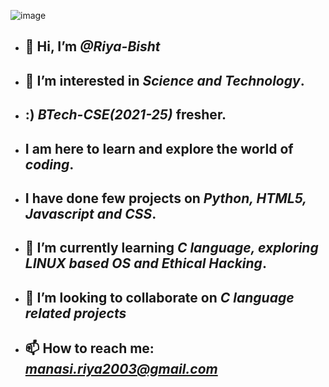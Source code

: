  ![image](https://www.simplilearn.com/ice9/free_resources_article_thumb/white_hat_hacker.jpg)
- ## 👋 Hi, I’m _@Riya-Bisht_
- ## 👀 I’m interested in _**Science and Technology**_. 
- ## :) _**BTech-CSE(2021-25)**_ fresher.
- ## I am here to learn and explore the world of _**coding**_. 
- ## I have done few projects on _**Python, HTML5, Javascript and CSS**_. 
- ## 🌱 I’m currently learning _**C language, exploring LINUX based OS and Ethical Hacking**_.
- ## 💞️ I’m looking to collaborate on _**C language related projects**_
- ## 📫 How to reach me: _**manasi.riya2003@gmail.com**_


<!---
Riya-Bisht/Riya-Bisht is a ✨ special ✨ repository because its `README.md` (this file) appears on your GitHub profile.
You can click the Preview link to take a look at your changes.
--->

